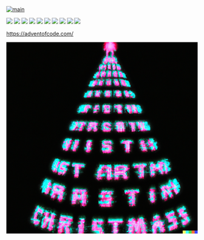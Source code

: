[![main](https://github.com/Markus-Ende/aoc/actions/workflows/main.yml/badge.svg)](https://github.com/Markus-Ende/aoc/actions/workflows/main.yml)

![](https://img.shields.io/badge/2015%20stars%20⭐-12-yellow)
![](https://img.shields.io/badge/2016%20stars%20⭐-0-yellow)
![](https://img.shields.io/badge/2017%20stars%20⭐-0-yellow)
![](https://img.shields.io/badge/2018%20stars%20⭐-0-yellow)
![](https://img.shields.io/badge/2019%20stars%20⭐-29-yellow)
![](https://img.shields.io/badge/2020%20stars%20⭐-39-yellow)
![](https://img.shields.io/badge/2021%20stars%20⭐-0-yellow)
![](https://img.shields.io/badge/2022%20stars%20⭐-24-yellow)
![](https://img.shields.io/badge/2023%20stars%20⭐-20-yellow)
![](https://img.shields.io/badge/2024%20stars%20⭐-8-yellow)

https://adventofcode.com/

![](./tree.png)
